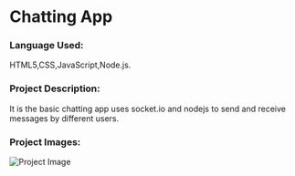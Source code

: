 # Chatting App
### Language Used: 
HTML5,CSS,JavaScript,Node.js.
### Project Description: 
It is the basic chatting app uses socket.io and nodejs to send and receive messages by different users.
### Project Images:
![Project Image](/images/Project.png)
